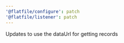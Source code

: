 ```yaml
---
'@flatfile/configure': patch
'@flatfile/listener': patch
---
```


Updates to use the dataUrl for getting records
